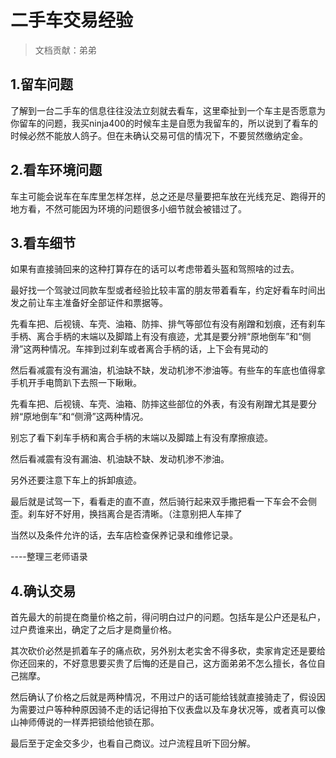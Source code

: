 # 二手车交易经验

> 文档贡献：弟弟

## 1.留车问题

了解到一台二手车的信息往往没法立刻就去看车，这里牵扯到一个车主是否愿意为你留车的问题，我买ninja400的时候车主是自愿为我留车的，所以说到了看车的时候必然不能放人鸽子。但在未确认交易可信的情况下，不要贸然缴纳定金。



## 2.看车环境问题

车主可能会说车在车库里怎样怎样，总之还是尽量要把车放在光线充足、跑得开的地方看，不然可能因为环境的问题很多小细节就会被错过了。



## 3.看车细节

如果有直接骑回来的这种打算存在的话可以考虑带着头盔和驾照啥的过去。

最好找一个驾驶过同款车型或者经验比较丰富的朋友带着看车，约定好看车时间出发之前让车主准备好全部证件和票据等。

先看车把、后视镜、车壳、油箱、防摔、排气等部位有没有剐蹭和划痕，还有刹车手柄、离合手柄的末端以及脚踏上有没有痕迹，尤其是要分辨“原地倒车”和“侧滑”这两种情况。车摔到过刹车或者离合手柄的话，上下会有晃动的

然后看减震有没有漏油，机油缺不缺，发动机渗不渗油等。有些车的车底也值得拿手机开手电筒趴下去照一下瞅瞅。

先看车把、后视镜、车壳、油箱、防摔这些部位的外表，有没有剐蹭尤其是要分辨“原地倒车”和“侧滑”这两种情况。

别忘了看下刹车手柄和离合手柄的末端以及脚踏上有没有摩擦痕迹。

然后看减震有没有漏油、机油缺不缺、发动机渗不渗油。

另外还要注意下车上的拆卸痕迹。

最后就是试驾一下，看看走的直不直，然后骑行起来双手撒把看一下车会不会侧歪。刹车好不好用，换挡离合是否清晰。（注意别把人车摔了

当然以及条件允许的话，去车店检查保养记录和维修记录。

----整理三老师语录


## 4.确认交易

首先最大的前提在商量价格之前，得问明白过户的问题。包括车是公户还是私户，过户费谁来出，确定了之后才是商量价格。

其次砍价必然是抓着车子的痛点砍，另外别太老实舍不得多砍，卖家肯定还是要给你还回来的，不好意思要买贵了后悔的还是自己，这方面弟弟不怎么擅长，各位自己揣摩。

然后确认了价格之后就是两种情况，不用过户的话可能给钱就直接骑走了，假设因为需要过户等种种原因骑不走的话记得拍下仪表盘以及车身状况等，或者真可以像山神师傅说的一样弄把锁给他锁在那。

最后至于定金交多少，也看自己商议。过户流程且听下回分解。


